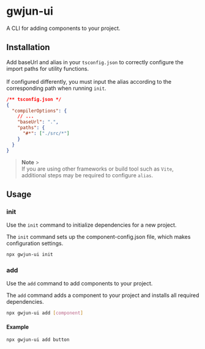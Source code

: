 # gwjun-ui

A CLI for adding components to your project.

## Installation

Add baseUrl and alias in your `tsconfig.json` to correctly configure the import paths for utility functions.
<br>
<br>
If configured differently, you must input the alias according to the corresponding path when running `init`.

```json
/** tsconfig.json */
{
  "compilerOptions": {
    // ...
    "baseUrl": ".",
    "paths": {
      "#*": ["./src/*"]
    }
  }
}
```

> **Note** > <br>
> If you are using other frameworks or build tool such as `Vite`, additional steps may be required to configure `alias`.

## Usage

### init

Use the `init` command to initialize dependencies for a new project.

The `init` command sets up the component-config.json file, which makes configuration settings.

```bash
npx gwjun-ui init
```

### add

Use the `add` command to add components to your project.

The `add` command adds a component to your project and installs all required dependencies.

```bash
npx gwjun-ui add [component]
```

#### Example

```bash
npx gwjun-ui add button
```
